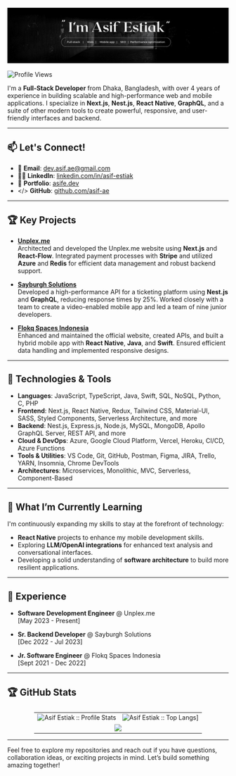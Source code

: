 ![Header](./Asif_Estiak_GitHub_Banner_1.png)

![Profile Views](https://komarev.com/ghpvc/?username=asif-ae&color=blue)

I'm a **Full-Stack Developer** from Dhaka, Bangladesh, with over 4 years of experience in building scalable and high-performance web and mobile applications. I specialize in **Next.js**, **Nest.js**, **React Native**, **GraphQL**, and a suite of other modern tools to create powerful, responsive, and user-friendly interfaces and backend.

---

## 📫 Let's Connect!

* 📧 **Email**: [dev.asif.ae@gmail.com](mailto:dev.asif.ae@gmail.com)
* 🧑‍💼 **LinkedIn**: [linkedin.com/in/asif-estiak](https://www.linkedin.com/in/asif-estiak/)
* 🔗 **Portfolio**: [asife.dev](https://www.asife.dev/)
* </> **GitHub**: [github.com/asif-ae](https://github.com/asif-ae)

---

## 🏆 Key Projects

- **[Unplex.me](https://unplex.me)**  
  Architected and developed the Unplex.me website using **Next.js** and **React-Flow**. Integrated payment processes with **Stripe** and utilized **Azure** and **Redis** for efficient data management and robust backend support.

- **[Sayburgh Solutions](https://sayburgh.com/)**  
  Developed a high-performance API for a ticketing platform using **Nest.js** and **GraphQL**, reducing response times by 25%. Worked closely with a team to create a video-enabled mobile app and led a team of nine junior developers.

- **[Flokq Spaces Indonesia](https://www.flokq.com/)**  
  Enhanced and maintained the official website, created APIs, and built a hybrid mobile app with **React Native**, **Java**, and **Swift**. Ensured efficient data handling and implemented responsive designs.

---

## 🔧 Technologies & Tools
- **Languages**: JavaScript, TypeScript, Java, Swift, SQL, NoSQL, Python, C, PHP
- **Frontend**: Next.js, React Native, Redux, Tailwind CSS, Material-UI, SASS, Styled Components, Serverless Architecture, and more
- **Backend**: Nest.js, Express.js, Node.js, MySQL, MongoDB, Apollo GraphQL Server, REST API, and more
- **Cloud & DevOps**: Azure, Google Cloud Platform, Vercel, Heroku, CI/CD, Azure Functions
- **Tools & Utilities**: VS Code, Git, GitHub, Postman, Figma, JIRA, Trello, YARN, Insomnia, Chrome DevTools
- **Architectures**: Microservices, Monolithic, MVC, Serverless, Component-Based

---

## 🌱 What I’m Currently Learning
I'm continuously expanding my skills to stay at the forefront of technology:
- **React Native** projects to enhance my mobile development skills.
- Exploring **LLM/OpenAI integrations** for enhanced text analysis and conversational interfaces.
- Developing a solid understanding of **software architecture** to build more resilient applications.

---

## 💼 Experience
- **Software Development Engineer** @ Unplex.me  
  [May 2023 - Present]

- **Sr. Backend Developer** @ Sayburgh Solutions  
  [Dec 2022 - Jul 2023]

- **Jr. Software Engineer** @ Flokq Spaces Indonesia  
  [Sept 2021 - Dec 2022]

---

## 🏆 GitHub Stats

<table style="display: flex; align-items: center; justify-content: center; width: 100%;">
  <tr>
   <td><img alt="Asif Estiak :: Profile Stats" src="https://github-readme-stats.vercel.app/api?username=asif-ae&theme=blue-green&amp;show_icons=true&amp;count_private=true&amp;hide_border=true" /></td>
   <td><img alt="Asif Estiak :: Top Langs]" src="https://github-readme-stats.vercel.app/api/top-langs/?username=asif-ae&langs_count=14&theme=blue-green&layout=compact&hide=html"> </td>
  </tr>
  <tr>
    <td colspan="2" align="center"><img  align="center" src="https://github-readme-streak-stats.herokuapp.com/?user=asif-ae&theme=blue-green&hide_border=true"></td>
  </tr>
</table>

---

Feel free to explore my repositories and reach out if you have questions, collaboration ideas, or exciting projects in mind. Let’s build something amazing together!
